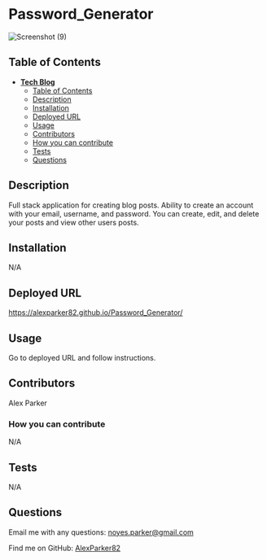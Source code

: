 # **Password_Generator**

![Screenshot (9)](https://user-images.githubusercontent.com/82096138/124386771-f270e200-dca9-11eb-803f-1095c208c60f.png)

## Table of Contents
- [**Tech Blog**](#tech-blog)
  - [Table of Contents](#table-of-contents)
  - [Description](#description)
  - [Installation](#installation)
  - [Deployed URL](#deployed-url)
  - [Usage](#usage)
  - [Contributors](#contributors)
  - [How you can contribute](#how-you-can-contribute)
  - [Tests](#tests)
  - [Questions](#questions)

## Description
Full stack application for creating blog posts. Ability to create an account with your email, username, and password.  You can create, edit, and delete your posts and view other users posts.

## Installation
N/A

## Deployed URL
https://alexparker82.github.io/Password_Generator/

## Usage
Go to deployed URL and follow instructions.

## Contributors
Alex Parker

### How you can contribute
N/A

## Tests
N/A

## Questions

Email me with any questions: noyes.parker@gmail.com

Find me on GitHub: [AlexParker82](https://github.com/AlexParker82)

